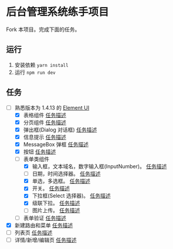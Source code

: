 # 后台管理系统练手项目
Fork 本项目。完成下面的任务。

## 运行
1. 安装依赖 `yarn install`
1. 运行 `npm run dev`

## 任务
* [ ] 熟悉版本为 1.4.13 的 [Element UI](http://element-cn.eleme.io/1.4/#/zh-CN/)
  * [x] 表格组件 [任务描述](task/component/table.md)
  * [x] 分页组件 [任务描述](task/component/pagination.md)
  * [x] 弹出框(Dialog 对话框) [任务描述](task/component/dialog.md)
  * [x] 信息提示 [任务描述](task/component/message.md)
  * [x] MessageBox 弹框 [任务描述](task/component/message-box.md)
  * [x] 按钮 [任务描述](task/component/button.md)
  * [ ] 表单类组件
    * [x] 输入框，文本域名，数字输入框(InputNumber)。 [任务描述](task/component/input.md)
    * [ ] 日期，时间选择器。 [任务描述](task/component/date-time-picker.md)
    * [x] 单选，多选框。 [任务描述](task/component/radio-checkbox.md)
    * [x] 开关。 [任务描述](task/component/switch.md)
    * [x] 下拉框(Select 选择器)。 [任务描述](task/component/select.md)
    * [x] 级联下拉。 [任务描述](task/component/cascader.md)
    * [ ] 图片上传。 [任务描述](task/component/upload.md)
  * [ ] 表单验证 [任务描述](task/component/form-validation.md)
* [x] 新建路由和菜单 [任务描述](task/page/add-menu-router.md)
* [ ] 列表页 [任务描述](task/page/list.md)
* [ ] 详情/新增/编辑页 [任务描述](task/page/update.md)
